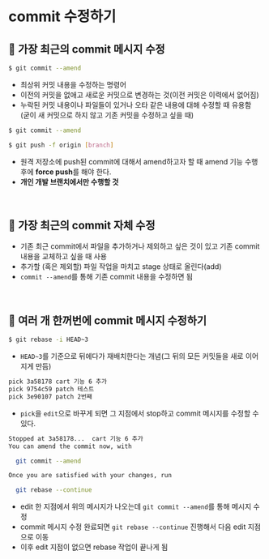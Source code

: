 # commit 수정하기

## :pushpin: 가장 최근의 commit 메시지 수정
```bash
$ git commit --amend
```

- 최상위 커밋 내용을 수정하는 명령어
- 이전의 커밋을 없애고 새로운 커밋으로 변경하는 것(이전 커밋은 이력에서 없어짐)
- 누락된 커밋 내용이나 파일들이 있거나 오타 같은 내용에 대해 수정할 때 유용함  
  (굳이 새 커밋으로 하지 않고 기존 커밋을 수정하고 싶을 때)

```bash
$ git commit --amend

$ git push -f origin [branch]
```
- 원격 저장소에 push된 commit에 대해서 amend하고자 할 때 amend 기능 수행 후에 **force push**를 해야 한다.
- **개인 개발 브랜치에서만 수행할 것**

<br>

## :pushpin: 가장 최근의 commit 자체 수정
- 기존 최근 commit에서 파일을 추가하거나 제외하고 싶은 것이 있고 기존 commit 내용을 교체하고 싶을 때 사용
- 추가할 (혹은 제외할) 파일 작업을 마치고 stage 상태로 올린다(add)
- `commit --amend`를 통해 기존 commit 내용을 수정하면 됨

<br>

## :pushpin: 여러 개 한꺼번에 commit 메시지 수정하기

```bash
$ git rebase -i HEAD~3
```
- `HEAD~3`를 기준으로 뒤에다가 재배치한다는 개념(그 뒤의 모든 커밋들을 새로 이어지게 만듬)

```bash
pick 3a58178 cart 기능 6 추가
pick 9754c59 patch 테스트
pick 3e90107 patch 2번째
```
- `pick`을 `edit`으로 바꾸게 되면 그 지점에서 stop하고 commit 메시지를 수정할 수 있다.

```bash
Stopped at 3a58178...  cart 기능 6 추가
You can amend the commit now, with

  git commit --amend

Once you are satisfied with your changes, run

  git rebase --continue
```
- edit 한 지점에서 위의 메시지가 나오는데 `git commit --amend`를 통해 메시지 수정
- commit 메시지 수정 완료되면 `git rebase --continue` 진행해서 다음 edit 지점으로 이동
- 이후 edit 지점이 없으면 rebase 작업이 끝나게 됨
